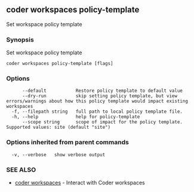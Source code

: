 ## coder workspaces policy-template

Set workspace policy template

### Synopsis

Set workspace policy template

```
coder workspaces policy-template [flags]
```

### Options

```
      --default           Restore policy template to default value
      --dry-run           skip setting policy template, but view errors/warnings about how this policy template would impact existing workspaces
  -f, --filepath string   full path to local policy template file.
  -h, --help              help for policy-template
      --scope string      scope of impact for the policy template. Supported values: site (default "site")
```

### Options inherited from parent commands

```
  -v, --verbose   show verbose output
```

### SEE ALSO

* [coder workspaces](coder_workspaces.md)	 - Interact with Coder workspaces

